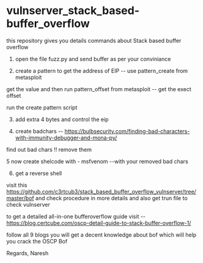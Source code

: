 # vulnserver_stack_based-buffer_overflow
this repository gives you details commands about Stack based buffer overflow


1. open the file fuzz.py and send buffer as per your conviniance

2. create a pattern to get the address of EIP -- use pattern_create  from metasploit 

get the value and then run pattern_offset from metasploit  -- get the exect offset 

run the create pattern script 

3.  add extra 4 bytes and control the eip 

4. create badchars -- https://bulbsecurity.com/finding-bad-characters-with-immunity-debugger-and-mona-py/

find out bad chars !! remove them 

5 now create shelcode with  - msfvenom --with your removed bad chars

6. get a reverse shell 


visit this https://github.com/c3rtcub3/stack_based_buffer_overflow_vulnserver/tree/master/bof and check procedure in more details and also get trun file to check vulnserver 


to  get a detailed all-in-one bufferoverflow  guide visit -- https://blog.certcube.com/oscp-detail-guide-to-stack-buffer-overflow-1/

follow all 9 blogs you will get a decent knowledge about bof which will help you crack the OSCP Bof


Regards,
Naresh
